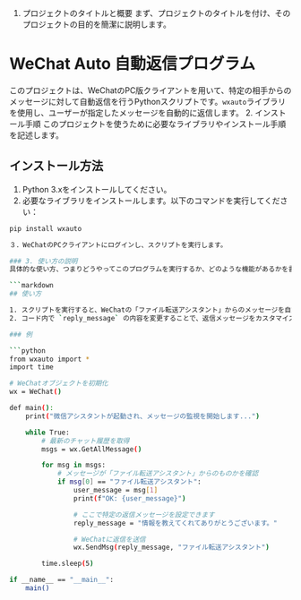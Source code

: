 1. プロジェクトのタイトルと概要
まず、プロジェクトのタイトルを付け、そのプロジェクトの目的を簡潔に説明します。
# WeChat Auto 自動返信プログラム

このプロジェクトは、WeChatのPC版クライアントを用いて、特定の相手からのメッセージに対して自動返信を行うPythonスクリプトです。`wxauto`ライブラリを使用し、ユーザーが指定したメッセージを自動的に返信します。
2. インストール手順
このプロジェクトを使うために必要なライブラリやインストール手順を記述します。
## インストール方法

1. Python 3.xをインストールしてください。
2. 必要なライブラリをインストールします。以下のコマンドを実行してください：

```bash
pip install wxauto

３．WeChatのPCクライアントにログインし、スクリプトを実行します。

### 3. 使い方の説明
具体的な使い方、つまりどうやってこのプログラムを実行するか、どのような機能があるかを書きます。

```markdown
## 使い方

1. スクリプトを実行すると、WeChatの「ファイル転送アシスタント」からのメッセージを自動的に検知し、設定したメッセージで返信します。
2. コード内で `reply_message` の内容を変更することで、返信メッセージをカスタマイズできます。

### 例

```python
from wxauto import *
import time

# WeChatオブジェクトを初期化
wx = WeChat()

def main():
    print("微信アシスタントが起動され、メッセージの監視を開始します...")

    while True:
        # 最新のチャット履歴を取得
        msgs = wx.GetAllMessage()

        for msg in msgs:
            # メッセージが「ファイル転送アシスタント」からのものかを確認
            if msg[0] == "ファイル転送アシスタント":
                user_message = msg[1]
                print(f"OK: {user_message}")

                # ここで特定の返信メッセージを設定できます
                reply_message = "情報を教えてくれてありがとうございます。"

                # WeChatに返信を送信
                wx.SendMsg(reply_message, "ファイル転送アシスタント")

        time.sleep(5)

if __name__ == "__main__":
    main()

